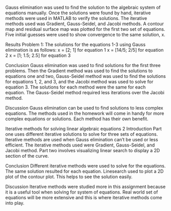 Gauss elimination was used to find the solution to the algebraic system of equations manually.
Once the solutions were found by hand, iterative methods were used in MATLAB to verify the
solutions. The iterative methods used was Gradient, Gauss-Seidel, and Jacobi methods. A
contour map and residual surface map was plotted for the first two set of equations. Five initial
guesses were used to show convergence to the same solution, x.

Results
Problem 1:
The solutions for the equations 1-3 using Gauss elimination is as follows:
x = [2; 1] for equation 1
x = [14/5; 2/5] for equation 2
x = [1; 1.5; 2.5] for equation 3

Conclusion
Gauss elimination was used to find solutions for the first three problems. Then the Gradient
method was used to find the solutions to equations one and two, Gauss-Seidel method was used
to find the solutions for equations 1, 2, and 3, and the Jacobi method was used to solve for
equation 3. The solutions for each method were the same for each equation. The Gauss-Seidel
method required less iterations over the Jacobi method.

Discussion
Gauss elimination can be used to find solutions to less complex equations. The methods used in
the homework will come in handy for more complex equations or solutions. Each method has
their own benefit.

Iterative methods for solving linear algebraic equations 2
Introduction
Part one uses different iterative solutions to solve for three sets of equations. Iterative methods are
used when Gauss elimination can’t be used or less efficient. The iterative methods used were
Gradient, Gauss-Seidel, and Jacobi method. Part two involves visualizing linear search to display a
2D section of the curve.

Conclusion
Different iterative methods were used to solve for the equations. The same solution resulted for
each equation. Linesearch used to plot a 2D plot of the contour plot. This helps to see the
solution easily.

Discussion
Iterative methods were studied more in this assignment because it is a useful tool when solving
for system of equations. Real world set of equations will be more extensive and this is where
iterative methods come into play.

